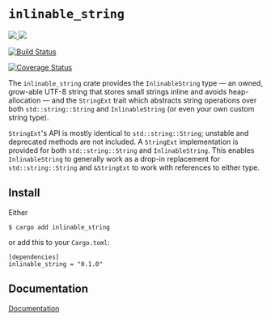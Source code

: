 # `inlinable_string`

[![](http://meritbadge.herokuapp.com/inlinable_string) ![](https://img.shields.io/crates/d/inlinable_string)](https://crates.io/crates/inlinable_string)

[![Build Status](https://travis-ci.org/fitzgen/inlinable_string.png?branch=master)](https://travis-ci.org/fitzgen/inlinable_string)

[![Coverage Status](https://coveralls.io/repos/fitzgen/inlinable_string/badge.svg?branch=master&service=github)](https://coveralls.io/github/fitzgen/inlinable_string?branch=master)

The `inlinable_string` crate provides the `InlinableString` type &mdash; an
owned, grow-able UTF-8 string that stores small strings inline and avoids
heap-allocation &mdash; and the `StringExt` trait which abstracts string
operations over both `std::string::String` and `InlinableString` (or even your
own custom string type).

`StringExt`'s API is mostly identical to `std::string::String`; unstable and
deprecated methods are not included. A `StringExt` implementation is provided
for both `std::string::String` and `InlinableString`. This enables
`InlinableString` to generally work as a drop-in replacement for
`std::string::String` and `&StringExt` to work with references to either type.

## Install

Either

    $ cargo add inlinable_string

or add this to your `Cargo.toml`:

    [dependencies]
    inlinable_string = "0.1.0"

## Documentation

[Documentation](http://fitzgen.github.io/inlinable_string/inlinable_string/index.html)
